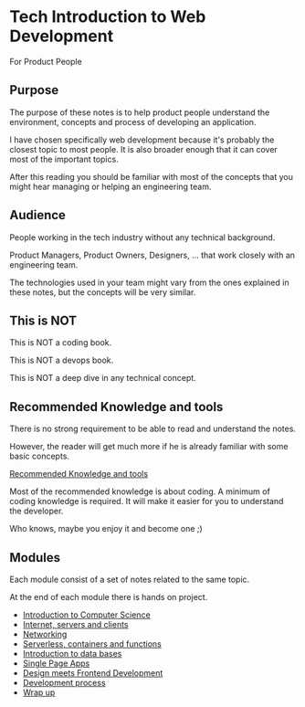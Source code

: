 # Tech Introduction to Web Development

For Product People

## Purpose

The purpose of these notes is to help product people understand the environment, concepts and process of developing an application.

I have chosen specifically web development because it's probably the closest topic to most people. It is also broader enough that it can cover most of the important topics.

After this reading you should be familiar with most of the concepts that you might hear managing or helping an engineering team.

## Audience

People working in the tech industry without any technical background.

Product Managers, Product Owners, Designers, ... that work closely with an engineering team.

The technologies used in your team might vary from the ones explained in these notes, but the concepts will be very similar.

## This is NOT

This is NOT a coding book.

This is NOT a devops book.

This is NOT a deep dive in any technical concept.

## Recommended Knowledge and tools

There is no strong requirement to be able to read and understand the notes.

However, the reader will get much more if he is already familiar with some basic concepts.

[Recommended Knowledge and tools](recommended-prework/recommended.md)

Most of the recommended knowledge is about coding. A minimum of coding knowledge is required. It will make it easier for you to understand the developer.

Who knows, maybe you enjoy it and become one ;\)

## Modules

Each module consist of a set of notes related to the same topic.

At the end of each module there is hands on project.

* [Introduction to Computer Science](intro-cs/README.md)
* [Internet, servers and clients](servers/README.md)
* [Networking](networking/README.md)
* [Serverless, containers and functions](./)
* [Introduction to data bases](./)
* [Single Page Apps](./)
* [Design meets Frontend Development](./)
* [Development process](./)
* [Wrap up](./)


